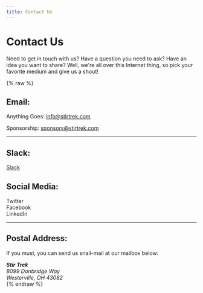 ```yaml
---
title: Contact Us
---
```


# Contact Us
<div class="icon-hr"></div>

Need to get in touch with us? Have a question you need to ask? Have an idea you want to share? Well, we're all over this Internet thing, so pick your favorite medium and give us a shout!

{% raw %}
<div class="row">
    <div id="contact" class="col-md-4">
        <h2>Email:</h2>
        <p>
            Anything Goes: <a href="mailto:info@stirtrek.com?subject=[Stir Trek] Question ref:site">info@stirtrek.com</a>
        </p>
        <p>
            Sponsorship: <a href="mailto:sponsors@stirtrek.com?subject=[Stir Trek Sponsorship] Question ref:site">sponsors@stirtrek.com</a>
        </p>
        <hr>
        <h2>Slack:</h2>
        <a href="http://stirtrekslack.herokuapp.com/" target="_blank">Slack</a>
    </div>
    <div class="col-md-8">
        <h2>Social Media:</h2>
        <div>
            <div class="socialMediaLink">
                <a href="http://www.Twitter.com/StirTrek" target="_blank" class="btn btn-social-icon btn-twitter"><i class="fa fa-twitter"></i></a>
                <span>Twitter</span>
            </div>
        </div>
        <div>
            <div class="socialMediaLink">
                <a href="http://www.Facebook.com/StirTrek" target="_blank" class="btn btn-social-icon btn-facebook"><i class="fa fa-facebook"></i></a>
                <span>Facebook</span>
            </div>
        </div>
        <div>
            <div class="socialMediaLink">
                <a href="https://www.linkedin.com/grp/home?gid=3355555" target="_blank" class="btn btn-social-icon btn-linkedin"><i class="fa fa-linkedin"></i></a>
                <span>LinkedIn</span>
            </div>
        </div>
        <hr>
        <h2>Postal Address:</h2>
        <p>If you must, you can send us snail-mail at our mailbox below:</p>
        <address>
            <strong>Stir Trek</strong><br>
            8099 Danbridge Way<br>
            Westerville, OH 43082
        </address>
    </div>
</div>
{% endraw %}